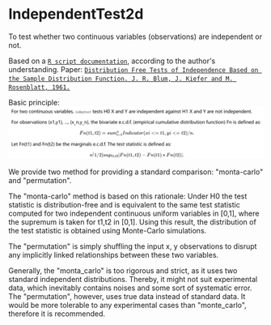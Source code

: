 # IndependentTest2d
To test whether two continuous variables (observations) are independent or not.

Based on a [``R script documentation``](https://search.r-project.org/CRAN/refmans/robusTest/html/indeptest.html), according to the author's understanding.
Paper: [``Distribution Free Tests of Independence Based on the Sample Distribution Function. J. R. Blum, J. Kiefer and M. Rosenblatt, 1961.``](https://projecteuclid.org/journals/annals-of-mathematical-statistics/volume-32/issue-2/Distribution-Free-Tests-of-Independence-Based-on-the-Sample-Distribution/10.1214/aoms/1177705055.full)

Basic principle:
![](https://github.com/YAO-Shuyang/IndependentTest2d/blob/main/illustration1.png)

We provide two method for providing a standard comparison: "monta-carlo" and "permutation".

The "monta-carlo" method is based on this rationale:
Under H0 the test statistic is distribution-free and is equivalent to the same test statistic computed for two independent continuous uniform variables in [0,1], where the supremum is taken for t1,t2 in [0,1]. Using this result, the distribution of the test statistic is obtained using Monte-Carlo simulations.

The "permutation" is simply shuffling the input x, y observations to disrupt any implicitly linked relationships between these two variables.

Generally, the "monta_carlo" is too rigorous and strict, as it uses two standard independent distributions. Thereby, it might not suit experimental data, which inevitably contains noises and some sort of systematic error.
The "permutation", however, uses true data instead of standard data. It would be more tolerable to any experimental cases than "monte_carlo", therefore it is recommended.

